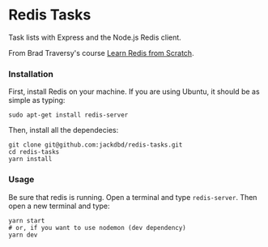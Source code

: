 # Redis Tasks

Task lists with Express and the Node.js Redis client.

From Brad Traversy's course [Learn Redis from Scratch](https://www.udemy.com/learn-redis-from-scratch/learn/v4/).


### Installation

First, install Redis on your machine. If you are using Ubuntu, it should be as simple as typing:

```
sudo apt-get install redis-server
```
Then, install all the dependecies:

```
git clone git@github.com:jackdbd/redis-tasks.git
cd redis-tasks
yarn install
```


### Usage

Be sure that redis is running. Open a terminal and type `redis-server`. Then open a new terminal and type:

```
yarn start
# or, if you want to use nodemon (dev dependency)
yarn dev
```